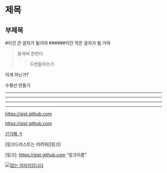제목
======

부제목
--------


#이건 큰 글자가 될거야
######이건 작은 글자가 될 거야

>들여써
>한번더
>>두번들여쓰기

이게 아닌가?


수평선 만들기
***
-------------
- - -
* * *



https://gist.github.com


<https://gist.github.com>

[신기해 ㅋ](https://gist.github.com)

[링크드리스트는 어려워][링크]

[링크]: https://gist.github.com “링크이름”


[![없는 이미지입니다](https://t1.daumcdn.net/cfile/tistory/196D3E034CF6649E24)](www.naver.com)

